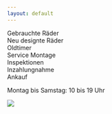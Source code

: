 ```yaml
---
layout: default
---
```

<div id='offer'>
Gebrauchte Räder<br>
Neu designte Räder<br>
Oldtimer<br>
Service Montage<br>
Inspektionen<br>
Inzahlungnahme<br>
Ankauf
</div>


<div id='map'></div>

<div id='hours'>
<p>Montag bis Samstag: 10 bis 19 Uhr</p>
</div>

<div id='ribbon'>
<img src="{{ content }}/images/ribbon.png"></img>
</div>


<script>
// var map = L.mapbox.map('map', 'chichi.i67bj050', { zoomControl:false })
//     .setView([52.481108,13.426183], 16);

var map = L.mapbox.map('map', 'chichi.i725d13j', { zoomControl:false })
    .setView([52.481108,13.426183], 16);

var featureLayer = L.mapbox.featureLayer({
        type: 'FeatureCollection',
        features: [{
            type: 'Feature',
            properties: {
                size: 5,
                population: 10
            },
            geometry: {
                type: 'Point',
                coordinates: [13.426183,52.481108]
            }
        }]
    })
    .addTo(map);

featureLayer.eachLayer(function(layer) {
    var popupContent=document.createElement('p');
    popupContent.id = 'popup';
    popupContent.innerHTML='<b>ChiChi</b><br>Flughafen Straße 50<br>12053 Berlin';
    layer.bindPopup(popupContent).openPopup();
});
</script>







